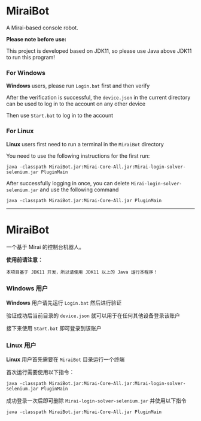 # MiraiBot
A Mirai-based console robot.

**Please note before use:**

This project is developed based on JDK11, so please use Java above JDK11 to run this program!


### For Windows
**Windows** users, please run `Login.bat` first and then verify

After the verification is successful, the `device.json` in the current directory can be used to log in to the account on any other device

Then use `Start.bat` to log in to the account


### For Linux
**Linux** users first need to run a terminal in the `MiraiBot` directory

You need to use the following instructions for the first run:

	java -classpath MiraiBot.jar:Mirai-Core-All.jar:Mirai-login-solver-selenium.jar PluginMain

After successfully logging in once, you can delete `Mirai-login-solver-selenium.jar` and use the following command

	java -classpath MiraiBot.jar:Mirai-Core-All.jar PluginMain

---

# MiraiBot
一个基于 Mirai 的控制台机器人。

**使用前请注意：**

	本项目基于 JDK11 开发，所以请使用 JDK11 以上的 Java 运行本程序！


### Windows 用户
**Windows** 用户请先运行 `Login.bat` 然后进行验证

验证成功后当前目录的 `device.json` 就可以用于在任何其他设备登录该账户

接下来使用 `Start.bat` 即可登录到该账户


### Linux 用户
**Linux** 用户首先需要在 `MiraiBot` 目录运行一个终端

首次运行需要使用以下指令：

	java -classpath MiraiBot.jar:Mirai-Core-All.jar:Mirai-login-solver-selenium.jar PluginMain

成功登录一次后即可删除 `Mirai-login-solver-selenium.jar` 并使用以下指令

	java -classpath MiraiBot.jar:Mirai-Core-All.jar PluginMain

